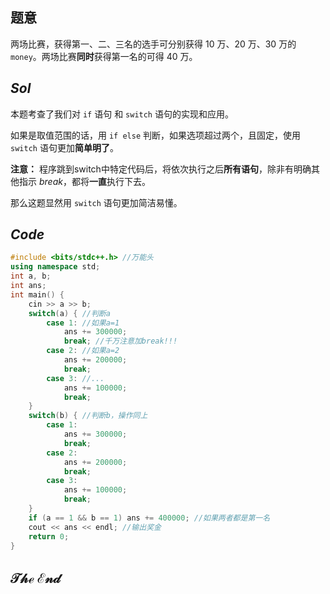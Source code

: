 ## 题意

两场比赛，获得第一、二、三名的选手可分别获得 $10$ 万、$20$ 万、$30$ 万的 $\texttt{money}$。两场比赛**同时**获得第一名的可得 $40$ 万。

## $Sol$

本题考查了我们对 $\texttt{if}$ 语句 和 $\texttt{switch}$ 语句的实现和应用。

如果是取值范围的话，用 $\texttt{if else}$ 判断，如果选项超过两个，且固定，使用 $\texttt{switch}$ 语句更加**简单明了**。

**注意：** 程序跳到switch中特定代码后，将依次执行之后**所有语句**，除非有明确其他指示 $break$，都将**一直**执行下去。

那么这题显然用 $\texttt{switch}$ 语句更加简洁易懂。

## $Code$

```cpp
#include <bits/stdc++.h> //万能头
using namespace std;
int a, b;
int ans;
int main() {
	cin >> a >> b;
	switch(a) { //判断a
		case 1: //如果a=1
			ans += 300000;
			break; //千万注意加break!!!
		case 2: //如果a=2
			ans += 200000;
			break;
		case 3: //...
			ans += 100000;
			break;
	}
	switch(b) { //判断b，操作同上
		case 1:
			ans += 300000;
			break;
		case 2:
			ans += 200000;
			break;
		case 3:
			ans += 100000;
			break;
	}
	if (a == 1 && b == 1) ans += 400000; //如果两者都是第一名
	cout << ans << endl; //输出奖金
	return 0;
} 
```

## $\mathcal{The}$ $\mathcal{End}$
